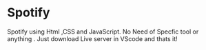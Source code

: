 # Spotify
Spotify using Html ,CSS and JavaScript.
No Need of Specfic tool or anything .
Just download Live server in VScode and thats it!

